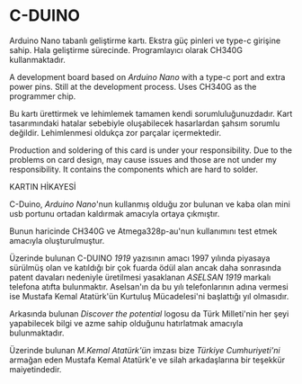 # C-DUINO
Arduino Nano tabanlı geliştirme kartı. Ekstra güç pinleri ve type-c girişine sahip. Hala geliştirme sürecinde. Programlayıcı olarak CH340G kullanmaktadır.

A development board based on *Arduino Nano* with a type-c port and extra power pins. Still at the development process. Uses CH340G as the programmer chip.

Bu kartı ürettirmek ve lehimlemek tamamen kendi sorumluluğunuzdadır. 
Kart tasarımındaki hatalar sebebiyle oluşabilecek hasarlardan şahsım sorumlu değildir.
Lehimlenmesi oldukça zor parçalar içermektedir. 

Production and soldering of this card is under your responsibility. 
Due to the problems on card design, may cause issues and those are not under my responsibility.
It contains the components which are hard to solder. 


KARTIN HİKAYESİ

C-Duino, *Arduino Nano*'nun kullanmış olduğu zor bulunan ve kaba olan mini usb portunu ortadan kaldırmak amacıyla ortaya çıkmıştır. 

Bunun haricinde CH340G ve Atmega328p-au'nun kullanımını test etmek amacıyla oluşturulmuştur.

Üzerinde bulunan C-DUINO *1919* yazısının amacı 1997 yılında piyasaya sürülmüş olan ve katıldığı bir çok fuarda ödül alan ancak daha sonrasında patent davaları nedeniyle üretilmesi yasaklanan *ASELSAN 1919* markalı telefona atıfta bulunmaktır. Aselsan'ın da bu yılı telefonlarının adına vermesi ise Mustafa Kemal Atatürk'ün Kurtuluş Mücadelesi'ni başlattığı yıl olmasıdır. 

Arkasında bulunan *Discover the potential* logosu da Türk Milleti'nin her şeyi yapabilecek bilgi ve azme sahip olduğunu hatırlatmak amacıyla bulunmaktadır.

Üzerinde bulunan *M.Kemal Atatürk'ün* imzası bize _Türkiye Cumhuriyeti'ni_ armağan eden Mustafa Kemal Atatürk'e ve silah arkadaşlarına bir teşekkür maiyetindedir.
